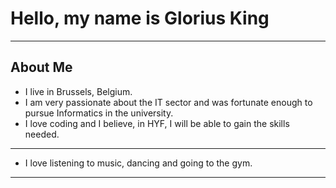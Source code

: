 # Hello, my name is Glorius King

---

## About Me

- I live in Brussels, Belgium.
- I am very passionate about the IT sector and was fortunate enough to pursue
  Informatics in the university.
- I love coding and I believe, in HYF, I will be able to gain the skills needed.

---

- I love listening to music, dancing and going to the gym.

---
